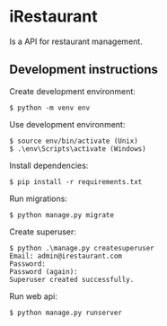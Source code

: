 # iRestaurant

Is a API for restaurant management.

## Development instructions

Create development environment:

```
$ python -m venv env
```

Use development environment:

```
$ source env/bin/activate (Unix)
$ .\env\Scripts\activate (Windows)
```

Install dependencies:

```
$ pip install -r requirements.txt
```

Run migrations:

```
$ python manage.py migrate
```

Create superuser:

```
$ python .\manage.py createsuperuser
Email: admin@irestaurant.com
Password:
Password (again):
Superuser created successfully.
```

Run web api:

```
$ python manage.py runserver
```
